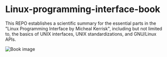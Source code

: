 # Linux-programming-interface-book

This REPO establishes a scientific summary for the essential parts in the "Linux Programming Interface by Micheal Kerrisk", including but not limited to, the basics of UNIX interfaces, UNIX standardizations, and GNU/Linux APIs.

![Book image](https://man7.org/tlpi/TLPI-copy-1.png)
